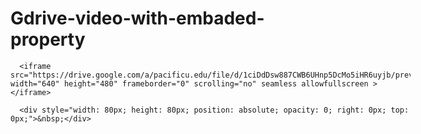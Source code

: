 # Gdrive-video-with-embaded-property

 <div  style="width: 640px; height: 480px; position: relative;">

      <iframe src="https://drive.google.com/a/pacificu.edu/file/d/1ciDdDsw887CWB6UHnp5DcMo5iHR6uyjb/preview" width="640" height="480" frameborder="0" scrolling="no" seamless allowfullscreen ></iframe>

      <div style="width: 80px; height: 80px; position: absolute; opacity: 0; right: 0px; top: 0px;">&nbsp;</div>
</div>
